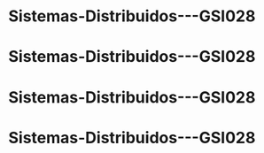 # Sistemas-Distribuidos---GSI028
# Sistemas-Distribuidos---GSI028
# Sistemas-Distribuidos---GSI028
# Sistemas-Distribuidos---GSI028
